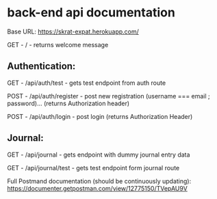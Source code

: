 # back-end api documentation

Base URL: https://skrat-expat.herokuapp.com/

GET - / - returns welcome message

## Authentication:

GET - /api/auth/test - gets test endpoint from auth route

POST - /api/auth/register - post new registration (username === email ; password)... (returns Authorization header) 

POST - /api/auth/login - post login (returns Authorization Header)

## Journal:

GET - /api/journal - gets endpoint with dummy journal entry data

GET - /api/journal/test - gets test endpoint form journal route


Full Postmand documentation (should be continuously updating):
https://documenter.getpostman.com/view/12775150/TVepAU9V
